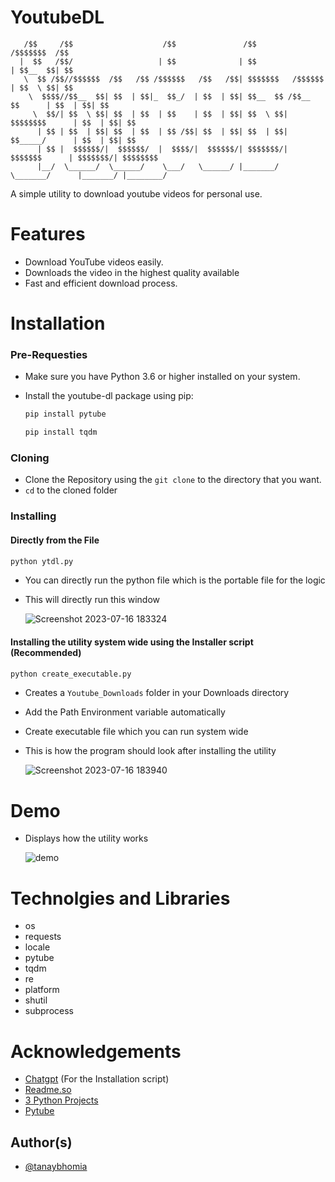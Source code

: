 
# YoutubeDL

```
   /$$     /$$                    /$$               /$$                       /$$$$$$$  /$$
  |  $$   /$$/                   | $$              | $$                      | $$__  $$| $$              
   \  $$ /$$//$$$$$$  /$$   /$$ /$$$$$$   /$$   /$$| $$$$$$$   /$$$$$$       | $$  \ $$| $$               
    \  $$$$//$$__  $$| $$  | $$|_  $$_/  | $$  | $$| $$__  $$ /$$__  $$      | $$  | $$| $$              
     \  $$/| $$  \ $$| $$  | $$  | $$    | $$  | $$| $$  \ $$| $$$$$$$$      | $$  | $$| $$     
      | $$ | $$  | $$| $$  | $$  | $$ /$$| $$  | $$| $$  | $$| $$_____/      | $$  | $$| $$        
      | $$ |  $$$$$$/|  $$$$$$/  |  $$$$/|  $$$$$$/| $$$$$$$/|  $$$$$$$      | $$$$$$$/| $$$$$$$$ 
      |__/  \______/  \______/    \___/   \______/ |_______/  \_______/      |_______/ |________/    
```

A simple utility to download youtube videos for personal use.

# Features

- Download YouTube videos easily.
- Downloads the video in the highest quality available
- Fast and efficient download process.

# Installation

### Pre-Requesties 
- Make sure you have Python 3.6 or higher installed on your system.
- Install the youtube-dl package using pip:

    ```bash
    pip install pytube
    ```
    ```bash
    pip install tqdm
    ```

### Cloning
- Clone the Repository using the ``` git clone ``` to the directory that you want.
- ```cd``` to the cloned folder 

### Installing 

#### Directly from the File
```bash
python ytdl.py
```
- You can directly run the python file which is the portable file for the logic 
- This will directly run this window
  
   ![Screenshot 2023-07-16 183324](https://github.com/tanaybhomia/YouTubeDl/assets/71910027/1c2240b9-045e-42c5-bc2d-ea044f085867)



#### Installing the utility system wide using the Installer script (Recommended)

```bash
python create_executable.py
```

- Creates a ```Youtube_Downloads``` folder in your Downloads directory
- Add the Path Environment variable automatically 
- Create executable file which you can run system wide
- This is how the program should look after installing the utility
  
   ![Screenshot 2023-07-16 183940](https://github.com/tanaybhomia/YouTubeDl/assets/71910027/0ad68ad0-b62d-4962-9470-fa7a789d96bd)


# Demo
- Displays how the utility works 

   ![demo](https://github.com/tanaybhomia/YouTubeDl/assets/71910027/e8133897-132a-497e-9bde-c0cece6ddcde)


# Technolgies and Libraries

- os 
- requests 
- locale
- pytube
- tqdm
- re 
- platform 
- shutil 
- subprocess

# Acknowledgements

 - [Chatgpt](https://chat.openai.com/) (For the Installation script)
 - [Readme.so](https://readme.so/)
 - [3 Python Projects](https://youtu.be/vEQ8CXFWLZU)
 - [Pytube](https://pytube.io/en/latest/)


## Author(s)

- [@tanaybhomia](https://github.com/tanaybhomia)

